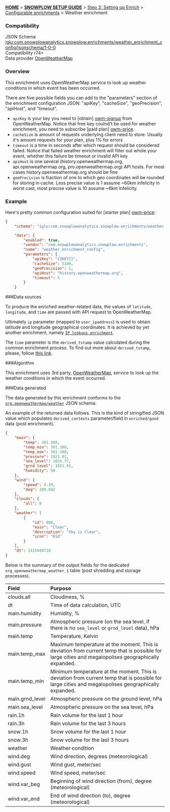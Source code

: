 <a name="top" />

[**HOME**](Home) > [**SNOWPLOW SETUP GUIDE**](Setting-up-Snowplow) > [Step 3: Setting up Enrich](Setting-up-enrich) > [Configurable enrichments](Configurable-enrichments) > Weather enrichment

### Compatibility

JSON Schema   [iglu:com.snowplowanalytics.snowplow.enrichments/weather_enrichment_config/jsonschema/1-0-0][schema]  
Compatibility r74+  
Data provider [OpenWeatherMap][owm]  


### Overview

This enrichment uses OpenWeatherMap service to look up weather conditions in which event has been occurred.

There are five possible fields you can add to the "parameters" section of the enrichment configuration JSON: "apiKey", "cacheSize", "geoPrecision", "apiHost", and "timeout".

* `apiKey` is your key you need to [obtain] [owm-signup] from OpenWeatherMap. Notice that free key coulnd't be used for weather enrichment, you need to subscribe [paid plan] [owm-price].
* `cacheSize` is amount of requests underlying client need to store. Usually it's amount requests for your plan, plus 1% for errors
* `timeout` is a time in seconds after which request should be considered failed. Notice that failed weather enrichment will filter out whole your event, whether this failure be timeout or invalid API key
* `apiHost` is one several (history.openweathermap.org, api.openweathermap.org, pro.openweathermap.org) API hosts. For most cases history.openweathermap.org should be fine
* `geoPrecision` is fraction of one to which geo coordinates will be rounded for storing in cache. Less precise value is 1 assume ~60km infelicity in worst cast, most precise value is 10 assume ~6km infelicity.

### Example

Here's pretty common configuration suited for [starter plan] [owm-price]:

```json
{
    "schema": "iglu:com.snowplowanalytics.snowplow.enrichments/weather_enrichment_config/jsonschema/1-0-0",

    "data": {
        "enabled": true,
        "vendor": "com.snowplowanalytics.snowplow.enrichments",
        "name": "weather_enrichment_config",
        "parameters": {
            "apiKey": "{{KEY}}",
            "cacheSize": 5100,
            "geoPrecision": 1,
            "apiHost": "history.openweathermap.org",
            "timeout": 5
        }
    }
```

###Data sources

To produce the enriched weather-related data, the values of `latitude`, `longitude`, and `time` are passed with API request to OpenWeatherMap.  

Ultimately `ip` parameter (mapped to `user_ipaddress`) is used to obtain latitude and longitude geographical coordinates. It is achieved by yet another enrichment, namely [`IP lookups enrichment`](IP-lookups-enrichment).

The `time` parameter is the `derived_tstamp` value calculated during the common enrichment process. To find out more about `derived_tstamp`, please, follow [this link](http://snowplowanalytics.com/blog/2015/09/15/improving-snowplows-understanding-of-time/).

###Algorithm

This enrichment uses 3rd party, [OpenWeatherMap][owm], service to look up the weather conditions in which the event occurred.

###Data generated

The data generated by this enrichment conforms to the [`org.openweathermap/weather`](https://github.com/snowplow/iglu-central/blob/master/schemas/org.openweathermap/weather/jsonschema/1-0-0) JSON schema.

An example of the returned data follows. This is the kind of stringified JSON value which populates `derived_contexts` parameter/field in `enriched/good` data (post enrichment).

```json
{
    "main": {
        "temp": 301.308,
        "temp_min": 301.308,
        "temp_max": 301.308,
        "pressure": 1021.91,
        "sea_level": 1024.77,
        "grnd_level": 1021.91,
        "humidity": 90
    },
    "wind": {
        "speed": 4.39,
        "deg": 190.002
    },
    "clouds": {
        "all": 0
    },
    "weather": [
        {
            "id": 800,
            "main": "Clear",
            "description": "Sky is Clear",
            "icon": "01d"
        }
    ],
    "dt": 1415608710
}
```

Below is the summary of the output fields for the dedicated `org_openweathermap_weather_1` table (post shredding and storage processes).

Field | Purpose
:---|:---
clouds.all | Cloudiness, %
dt | Time of data calculation, UTC      
main.humidity | Humidity, %
main.pressure | Atmospheric pressure (on the sea level, if there is no `sea_level` or `grnd_level` data), hPa
main.temp | Temperature, Kelvin
main.temp_max | Maximum temperature at the moment. This is deviation from current temp that is possible for large cities and megalopolises geographically expanded.
main.temp_min | Minimum temperature at the moment. This is deviation from current temp that is possible for large cities and megalopolises geographically expanded.
main.grnd_level | Atmospheric pressure on the ground level, hPa
main.sea_level | Atmospheric pressure on the sea level, hPa
rain.1h | Rain volume for the last 1 hour 
rain.3h | Rain volume for the last 3 hours
snow.1h | Snow volume for the last 1 hour   
snow.3h | Snow volume for the last 3 hours
weather | Weather condition   
wind.deg | Wind direction, degrees (meteorological)
wind.gust | Wind gust, meter/sec
wind.speed | Wind speed, meter/sec
wind.var_beg | Beginning of wind direction (from), degree (meteorological)
wind.var_end | End of wind direction (to), degree (meteorological)


[schema]: http://iglucentral.com/schemas/com.snowplowanalytics.snowplow.enrichments/weather_enrichment_config/jsonschema/1-0-0
[owm]: http://openweathermap.org
[owm-price]: http://openweathermap.org/price
[owm-signup]: http://home.openweathermap.org/users/sign_up

